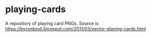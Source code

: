# playing-cards
A repository of playing card PNGs. Source is https://byronknoll.blogspot.com/2011/03/vector-playing-cards.html
